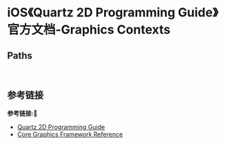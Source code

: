 # iOS《Quartz 2D Programming Guide》官方文档-Graphics Contexts

## Paths
&emsp;


## 参考链接
**参考链接:🔗**
+ [Quartz 2D Programming Guide](https://developer.apple.com/library/archive/documentation/GraphicsImaging/Conceptual/drawingwithquartz2d/Introduction/Introduction.html#//apple_ref/doc/uid/TP30001066)
+ [Core Graphics Framework Reference](https://developer.apple.com/documentation/coregraphics)
